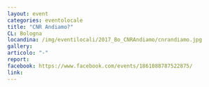 ```yaml
---
layout: event
categories: eventolocale
title: "CNR Andiamo?"
CL: Bologna
locandina: /img/eventilocali/2017_Bo_CNRAndiamo/cnrandiamo.jpg
gallery:
articolo: "-"
report:
facebook: https://www.facebook.com/events/1861088787522875/
link: 
---
```

